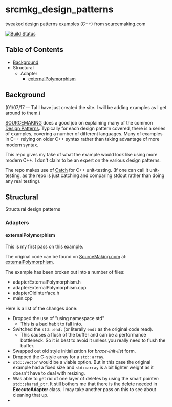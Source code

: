 # srcmkg\_design\_patterns
tweaked design patterns examples (C++) from sourcemaking.com 

[![Build Status](https://travis-ci.org/tlanc007/srcmkg_design_patterns.svg?branch=master)](https://travis-ci.org/tlanc007/srcmkg_design_patterns)

## Table of Contents
* [Background](#background)
* Structural
  * Adapter
     * [externalPolymorphism](#externalpolymorphism)

## Background
(01/07/17 -- Tal
I have just created the site. I will be adding examples as I get around to them.)

[SOURCEMAKING](https://sourcemaking.com/) does a good job on explaining many of the common [Design Patterns](https://sourcemaking.com/design_patterns).  Typically for each design pattern covered, there is a series of examples, covering a number of different languages.  Many of examples in C++ relying on older C++ syntax rather than taking advantage of more modern syntax.

This repo gives my take of what the example would look like using more modern C++.  I don't claim to be an expert on the various design patterns.

The repo makes use of [Catch](https://github.com/philsquared/Catch) for C++ unit-testing.  (If one can call it unit-testing, as the repo is just catching and comparing stdout rather than doing any real testing).

## Structural
Structural design patterns

### Adapters
#### externalPolymorphism
This is my first pass on this example.

The original code can be found on [SourceMaking.com](https://sourcemaking.com) at:  [externalPolymorphism](https://sourcemaking.com/design_patterns/adapter/cpp/2).

The example has been broken out into a number of files:

* adapterExternalPolymorphism.h
* adapterExternalPolymorphism.cpp
* adapterOldInterface.h
* main.cpp

Here is a list of the changes done:

* Dropped the use of "using namespace std"
  * This is a bad habit to fall into.
* Switched the `std::endl` (or literally `endl` as the original code read).  
  * This causes a flush of the buffer and can be a performance bottleneck.  So it is best to avoid it unless you really need to flush the buffer.
*  Swapped out old style initialization for *brace-init-list* form.
*  Dropped the C-style array for a `std::array`.  
  * `std::vector` would be a viable option.  But in this case the original example had a fixed size and `std::array` is a bit lighter weight as it doesn't have to deal with resizing.
*   Was able to get rid of one layer of deletes by using the smart pointer: `std::shared_ptr`.  It still bothers me that there is the delete needed in **ExecuteAdapter** class.  I may take another pass on this to see about cleaning that up.
*   
